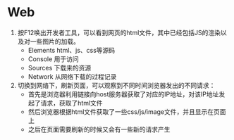 # Web

1. 按F12唤出开发者工具，可以看到网页的html文件，其中已经包括JS的渲染以及对一些图片的加载。
    - Elements html、js、css等源码
    - Console 用于访问
    - Sources 下载来的资源
    - Network 从网络下载的过程记录
2. 切换到网络下，刷新页面，可以观察到不同时间浏览器发出的不同请求：
    - 首先是浏览器利用链接向host服务器获取了对应的IP地址，对该IP地址发起了请求，获取了html文件
    - 然后浏览器根据html文件获取了一些css/js/image文件，并且显示在页面上
    - 之后在页面需要刷新的时候又会有一些新的请求产生